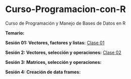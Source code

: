 # Curso-Programacion-con-R
Curso de Programación y Manejo de Bases de Datos en R

**Temario:**

**Sesión 01: Vectores, factores y listas:** [Clase 01](https://github.com/JuanCamilo18/Curso-Programacion-con-R/tree/main/Clase%2001)

**Sesión 2: Vectores, selección y operaciones:** [Clase 02](https://github.com/JuanCamilo18/Curso-Programacion-con-R/tree/main/Clase%2002)

**Sesión 3: Matrices, selección y operaciones:**

**Sesión 4: Creación de data frames:**


